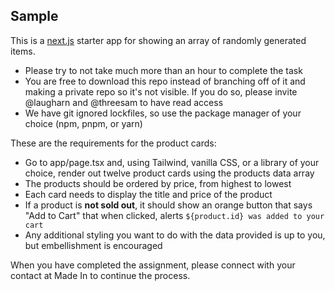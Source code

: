 ## Sample

This is a [next.js](https://nextjs.org) starter app for showing an array of randomly generated items.

* Please try to not take much more than an hour to complete the task
* You are free to download this repo instead of branching off of it and making a private repo so it's not visible. If you do so, please invite @laugharn and @threesam to have read access
* We have git ignored lockfiles, so use the package manager of your choice (npm, pnpm, or yarn)

These are the requirements for the product cards:

* Go to app/page.tsx and, using Tailwind, vanilla CSS, or a library of your choice, render out twelve product cards using the products data array
* The products should be ordered by price, from highest to lowest
* Each card needs to display the title and price of the product
* If a product is **not sold out**, it should show an orange button that says "Add to Cart" that when clicked, alerts `${product.id} was added to your cart`
* Any additional styling you want to do with the data provided is up to you, but embellishment is encouraged

When you have completed the assignment, please connect with your contact at Made In to continue the process.
